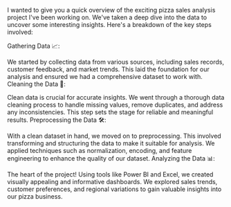 I wanted to give you a quick overview of the exciting pizza sales analysis project I've been working on. We've taken a deep dive into the data to uncover some interesting insights. Here's a breakdown of the key steps involved:

Gathering Data 📈:

We started by collecting data from various sources, including sales records, customer feedback, and market trends. This laid the foundation for our analysis and ensured we had a comprehensive dataset to work with.
Cleaning the Data 🧹:

Clean data is crucial for accurate insights. We went through a thorough data cleaning process to handle missing values, remove duplicates, and address any inconsistencies. This step sets the stage for reliable and meaningful results.
Preprocessing the Data 🛠️:

With a clean dataset in hand, we moved on to preprocessing. This involved transforming and structuring the data to make it suitable for analysis. We applied techniques such as normalization, encoding, and feature engineering to enhance the quality of our dataset.
Analyzing the Data 📊:

The heart of the project! Using tools like Power BI and Excel, we created visually appealing and informative dashboards. We explored sales trends, customer preferences, and regional variations to gain valuable insights into our pizza business.
